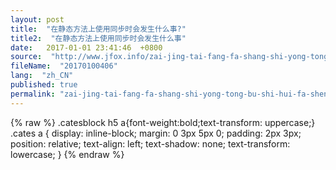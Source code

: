 ```yaml
---
layout: post
title:  "在静态方法上使用同步时会发生什么事?"
title2:  "在静态方法上使用同步时会发生什么事"
date:   2017-01-01 23:41:46  +0800
source:  "http://www.jfox.info/zai-jing-tai-fang-fa-shang-shi-yong-tong-bu-shi-hui-fa-sheng-shen-me-shi.html"
fileName:  "20170100406"
lang:  "zh_CN"
published: true
permalink: "zai-jing-tai-fang-fa-shang-shi-yong-tong-bu-shi-hui-fa-sheng-shen-me-shi.html"
---
```

{% raw %}
.catesblock h5 a{font-weight:bold;text-transform: uppercase;}
.cates a {
display: inline-block;
margin: 0 3px 5px 0;
padding: 2px 3px;
position: relative;
text-align: left;
text-shadow: none;
text-transform: lowercase;
}
{% endraw %}
